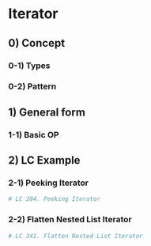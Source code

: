# Iterator 

## 0) Concept  

### 0-1) Types

### 0-2) Pattern

## 1) General form

### 1-1) Basic OP

## 2) LC Example

### 2-1) Peeking Iterator
```python
# LC 284. Peeking Iterator
```

### 2-2) Flatten Nested List Iterator
```python
# LC 341. Flatten Nested List Iterator
```
